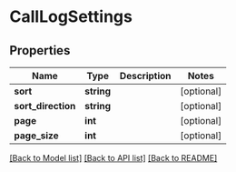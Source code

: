 # CallLogSettings

## Properties
Name | Type | Description | Notes
------------ | ------------- | ------------- | -------------
**sort** | **string** |  | [optional] 
**sort_direction** | **string** |  | [optional] 
**page** | **int** |  | [optional] 
**page_size** | **int** |  | [optional] 

[[Back to Model list]](../README.md#documentation-for-models) [[Back to API list]](../README.md#documentation-for-api-endpoints) [[Back to README]](../README.md)



